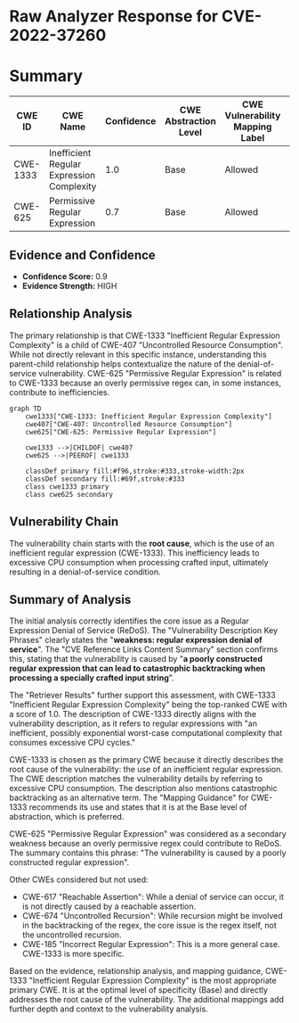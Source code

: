 # Raw Analyzer Response for CVE-2022-37260

# Summary
| CWE ID  | CWE Name                                      | Confidence | CWE Abstraction Level | CWE Vulnerability Mapping Label | CWE-Vulnerability Mapping Notes |
|---------|-----------------------------------------------|------------|-----------------------|---------------------------------|-----------------------------------|
| CWE-1333 | Inefficient Regular Expression Complexity   | 1.0        | Base                  | Allowed                         | Primary CWE                       |
| CWE-625 | Permissive Regular Expression                  | 0.7        | Base                  | Allowed                         | Secondary Candidate             |

## Evidence and Confidence

*   **Confidence Score:** 0.9
*   **Evidence Strength:** HIGH

## Relationship Analysis
The primary relationship is that CWE-1333 "Inefficient Regular Expression Complexity" is a child of CWE-407 "Uncontrolled Resource Consumption". While not directly relevant in this specific instance, understanding this parent-child relationship helps contextualize the nature of the denial-of-service vulnerability. CWE-625 "Permissive Regular Expression" is related to CWE-1333 because an overly permissive regex can, in some instances, contribute to inefficiencies.

```mermaid
graph TD
    cwe1333["CWE-1333: Inefficient Regular Expression Complexity"]
    cwe407["CWE-407: Uncontrolled Resource Consumption"]
    cwe625["CWE-625: Permissive Regular Expression"]

    cwe1333 -->|CHILDOF| cwe407
    cwe625 -->|PEEROF| cwe1333
    
    classDef primary fill:#f96,stroke:#333,stroke-width:2px
    classDef secondary fill:#69f,stroke:#333
    class cwe1333 primary
    class cwe625 secondary
```

## Vulnerability Chain
The vulnerability chain starts with the **root cause**, which is the use of an inefficient regular expression (CWE-1333). This inefficiency leads to excessive CPU consumption when processing crafted input, ultimately resulting in a denial-of-service condition.

## Summary of Analysis
The initial analysis correctly identifies the core issue as a Regular Expression Denial of Service (ReDoS). The "Vulnerability Description Key Phrases" clearly states the "**weakness: regular expression denial of service**". The "CVE Reference Links Content Summary" section confirms this, stating that the vulnerability is caused by "**a poorly constructed regular expression that can lead to catastrophic backtracking when processing a specially crafted input string**".

The "Retriever Results" further support this assessment, with CWE-1333 "Inefficient Regular Expression Complexity" being the top-ranked CWE with a score of 1.0. The description of CWE-1333 directly aligns with the vulnerability description, as it refers to regular expressions with "an inefficient, possibly exponential worst-case computational complexity that consumes excessive CPU cycles."

CWE-1333 is chosen as the primary CWE because it directly describes the root cause of the vulnerability: the use of an inefficient regular expression. The CWE description matches the vulnerability details by referring to excessive CPU consumption. The description also mentions catastrophic backtracking as an alternative term. The "Mapping Guidance" for CWE-1333 recommends its use and states that it is at the Base level of abstraction, which is preferred.

CWE-625 "Permissive Regular Expression" was considered as a secondary weakness because an overly permissive regex could contribute to ReDoS. The summary contains this phrase: "The vulnerability is caused by a poorly constructed regular expression".

Other CWEs considered but not used:

*   CWE-617 "Reachable Assertion": While a denial of service can occur, it is not directly caused by a reachable assertion.
*   CWE-674 "Uncontrolled Recursion": While recursion might be involved in the backtracking of the regex, the core issue is the regex itself, not the uncontrolled recursion.
*   CWE-185 "Incorrect Regular Expression": This is a more general case. CWE-1333 is more specific.

Based on the evidence, relationship analysis, and mapping guidance, CWE-1333 "Inefficient Regular Expression Complexity" is the most appropriate primary CWE. It is at the optimal level of specificity (Base) and directly addresses the root cause of the vulnerability. The additional mappings add further depth and context to the vulnerability analysis.